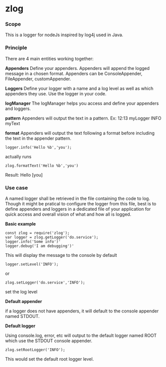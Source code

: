 # zlog



### Scope

This is a logger for nodeJs inspired by log4j used in Java.



### Principle

There are 4 main entities working together:

**Appenders**
Define your appenders. Appenders will append the logged message in a chosen format.
Appenders can be ConsoleAppender, FileAppender, customAppender.

**Loggers**
Define your logger with a name and a log level as well as which appenders they use.
Use the logger in your code.

**logManager**
The logManager helps you access and define your appenders and loggers.

**pattern**
Appenders will output the text in a pattern.
Ex: 12:13 myLogger INFO myText

**format**
Appenders will output the text following a format before including the text in the appender pattern.

    logger.info('Hello %b','you');

actually runs

    zlog.formatText('Hello %b','you')
    
Result: Hello [you]


### Use case

A named logger shall be retrieved in the file containing the code to log.
Though it might be pratical to configure the logger from this file, best is to define appenders and loggers in a dedicated file of your application for quick access and overall vision of what and how all is logged.

**Basic example**

    const zlog = require('zlog');
    var logger = zlog.getLogger('do.service');
    logger.info('Some info')'
    logger.debug('I am debugging')'

This will display the message to the console by default

    logger.setLevel('INFO');

or 

    zlog.setLogger('do.service','INFO');

set the log level

**Default appender**

if a logger does not have appenders, it will default to the console appender named STDOUT.


**Default logger**

Using console.log, error, etc will output to the default logger named ROOT
which use the STDOUT console appender.

    zlog.setRootLogger('INFO');

This would set the default root logger level.



